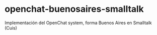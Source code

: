 # openchat-buenosaires-smalltalk
Implementación del OpenChat system, forma Buenos Aires en Smalltalk (Cuis)
